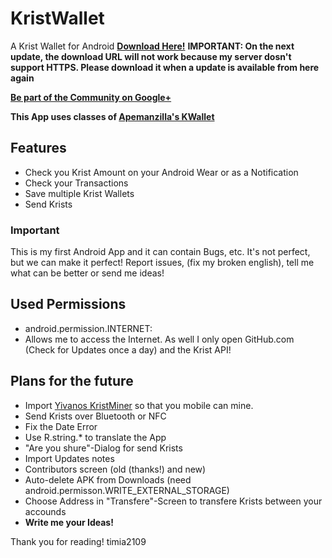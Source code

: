 # KristWallet
A Krist Wallet for Android **[Download Here!](https://github.com/timia2109/KristWallet/releases/download/v1.0.1/kristWallet.apk)**
**IMPORTANT: On the next update, the download URL will not work because my server dosn't support HTTPS. Please download it when a update is available from here again**

**[Be part of the Community on Google+](https://plus.google.com/communities/110417735196001201854)**

**This App uses classes of [Apemanzilla's KWallet](https://github.com/apemanzilla/KWallet)**

## Features
 - Check you Krist Amount on your Android Wear or as a Notification
 - Check your Transactions
 - Save multiple Krist Wallets
 - Send Krists

### Important
This is my first Android App and it can contain Bugs, etc. It's not perfect, but we can make it perfect! Report issues, (fix my broken english), tell me what can be better or send me ideas!

## Used Permissions
 - android.permission.INTERNET:
  - Allows me to access the Internet. As well I only open GitHub.com (Check for Updates once a day) and the Krist API!

## Plans for the future
 - Import [Yivanos KristMiner](https://github.com/Yevano/ytci-krist-miner) so that you mobile can mine.
 - Send Krists over Bluetooth or NFC
 - Fix the Date Error
 - Use R.string.* to translate the App
 - "Are you shure"-Dialog for send Krists
 - Import Updates notes
 - Contributors screen (old (thanks!) and new)
 - Auto-delete APK from Downloads (need android.permisson.WRITE_EXTERNAL_STORAGE)
 - Choose Address in "Transfere"-Screen to transfere Krists between your accounds
 - **Write me your Ideas!**

Thank you for reading!
timia2109
